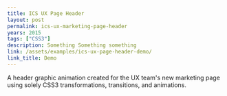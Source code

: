 ```yaml
---
title: ICS UX Page Header
layout: post
permalink: ics-ux-marketing-page-header
years: 2015
tags: ["CSS3"]
description: Something Something something
link: /assets/examples/ics-ux-page-header-demo/
link_title: Demo
---
```



A header graphic animation created for the UX team's new marketing page using solely CSS3 transformations, transitions, and animations.